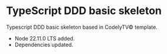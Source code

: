 # TypeScript DDD basic skeleton

Typescript DDD basic skeleton based in CodelyTV© template.

- Node 22.11.0 LTS added.
- Dependencies updated.
